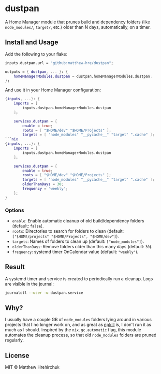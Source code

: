 # dustpan

A Home Manager module that prunes build and dependency folders (like `node_modules/`, `target/`, etc.) older than N days, automatically, on a timer.

## Install and Usage

Add the following to your flake:

```nix
inputs.dustpan.url = "github:matthew-hre/dustpan";

outputs = { dustpan, ... }: {
    homeManagerModules.dustpan = dustpan.homeManagerModules.dustpan;
};
```

And use it in your Home Manager configuration:

```nix
{inputs, ...}: {
    imports = [
        inputs.dustpan.homeManagerModules.dustpan
    ];

    services.dustpan = {
        enable = true;
        roots = [ "$HOME/dev" "$HOME/Projects" ];
        targets = [ "node_modules" "__pycache__" "target" ".cache" ];
```nix
{inputs, ...}: {
    imports = [
        inputs.dustpan.homeManagerModules.dustpan
    ];

    services.dustpan = {
        enable = true;
        roots = [ "$HOME/dev" "$HOME/Projects" ];
        targets = [ "node_modules" "__pycache__" "target" ".cache" ];
        olderThanDays = 30;
        frequency = "weekly";
    };
}
```

### Options

- `enable`: Enable automatic cleanup of old build/dependency folders (default: `false`).
- `roots`: Directories to search for folders to clean (default: `["$HOME/projects" "$HOME/Projects", "$HOME/dev"]`).
- `targets`: Names of folders to clean up (default: `["node_modules"]`).
- `olderThanDays`: Remove folders older than this many days (default: `30`).
- `frequency`: systemd timer OnCalendar value (default: `"weekly"`).

## Result

A systemd timer and service is created to periodically run a cleanup. Logs are visible in the journal:

```bash
journalctl --user -u dustpan.service
```

## Why?

I usually have a couple GB of `node_modules` folders lying around in various projects that I no longer work on, and as great as [npkill](https://github.com/voidcosmos/npkill) is, I don't run it as much as I should. Inspired by the `nix.gc.automatic` flag, this module automates the cleanup process, so that old `node_modules` folders are pruned regularly.

## License

MIT © Matthew Hrehirchuk

